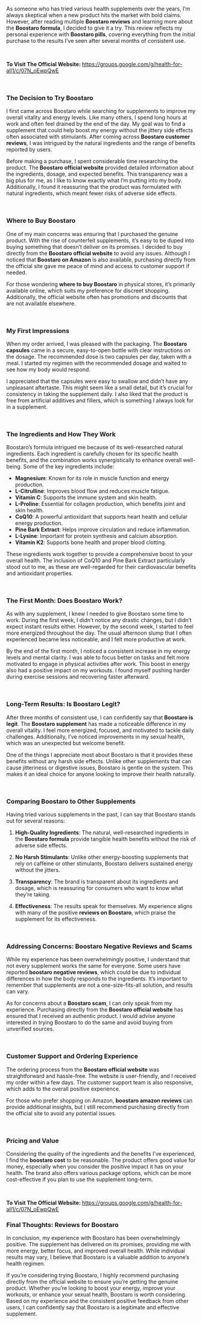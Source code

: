 <p>As someone who has tried various health supplements over the years, I&rsquo;m always skeptical when a new product hits the market with bold claims. However, after reading multiple <strong>Boostaro reviews</strong> and learning more about the <strong>Boostaro formula</strong>, I decided to give it a try. This review reflects my personal experience with <strong>Boostaro pills</strong>, covering everything from the initial purchase to the results I&rsquo;ve seen after several months of consistent use.</p>
<p>&nbsp;</p>
<p><strong>To Visit The Official Website:&nbsp;</strong><a href="https://groups.google.com/g/health-for-all1/c/07N_oEwpQwE">https://groups.google.com/g/health-for-all1/c/07N_oEwpQwE</a></p>
<p>&nbsp;</p>
<h3><strong>The Decision to Try Boostaro</strong></h3>
<p>I first came across Boostaro while searching for supplements to improve my overall vitality and energy levels. Like many others, I spend long hours at work and often feel drained by the end of the day. My goal was to find a supplement that could help boost my energy without the jittery side effects often associated with stimulants. After coming across <strong>Boostaro customer reviews</strong>, I was intrigued by the natural ingredients and the range of benefits reported by users.</p>
<p>Before making a purchase, I spent considerable time researching the product. The <strong>Boostaro official website</strong> provided detailed information about the ingredients, dosage, and expected benefits. This transparency was a big plus for me, as I like to know exactly what I&rsquo;m putting into my body. Additionally, I found it reassuring that the product was formulated with natural ingredients, which meant fewer risks of adverse side effects.</p>
<p>&nbsp;</p>
<h3><strong>Where to Buy Boostaro</strong></h3>
<p>One of my main concerns was ensuring that I purchased the genuine product. With the rise of counterfeit supplements, it&rsquo;s easy to be duped into buying something that doesn&rsquo;t deliver on its promises. I decided to buy directly from the <strong>Boostaro official website</strong> to avoid any issues. Although I noticed that <strong>Boostaro on Amazon</strong> is also available, purchasing directly from the official site gave me peace of mind and access to customer support if needed.</p>
<p>For those wondering <strong>where to buy Boostaro</strong> in physical stores, it&rsquo;s primarily available online, which suits my preference for discreet shopping. Additionally, the official website often has promotions and discounts that are not available elsewhere.</p>
<p>&nbsp;</p>
<h3><strong>My First Impressions</strong></h3>
<p>When my order arrived, I was pleased with the packaging. The <strong>Boostaro capsules</strong> came in a secure, easy-to-open bottle with clear instructions on the dosage. The recommended dose is two capsules per day, taken with a meal. I started my regimen with the recommended dosage and waited to see how my body would respond.</p>
<p>I appreciated that the capsules were easy to swallow and didn&rsquo;t have any unpleasant aftertaste. This might seem like a small detail, but it&rsquo;s crucial for consistency in taking the supplement daily. I also liked that the product is free from artificial additives and fillers, which is something I always look for in a supplement.</p>
<p>&nbsp;</p>
<h3><strong>The Ingredients and How They Work</strong></h3>
<p>Boostaro&rsquo;s formula intrigued me because of its well-researched natural ingredients. Each ingredient is carefully chosen for its specific health benefits, and the combination works synergistically to enhance overall well-being. Some of the key ingredients include:</p>
<ul>
<li><strong>Magnesium</strong>: Known for its role in muscle function and energy production.</li>
<li><strong>L-Citrulline</strong>: Improves blood flow and reduces muscle fatigue.</li>
<li><strong>Vitamin C</strong>: Supports the immune system and skin health.</li>
<li><strong>L-Proline</strong>: Essential for collagen production, which benefits joint and skin health.</li>
<li><strong>CoQ10</strong>: A powerful antioxidant that supports heart health and cellular energy production.</li>
<li><strong>Pine Bark Extract</strong>: Helps improve circulation and reduce inflammation.</li>
<li><strong>L-Lysine</strong>: Important for protein synthesis and calcium absorption.</li>
<li><strong>Vitamin K2</strong>: Supports bone health and proper blood clotting.</li>
</ul>
<p>These ingredients work together to provide a comprehensive boost to your overall health. The inclusion of CoQ10 and Pine Bark Extract particularly stood out to me, as these are well-regarded for their cardiovascular benefits and antioxidant properties.</p>
<p>&nbsp;</p>
<h3><strong>The First Month: Does Boostaro Work?</strong></h3>
<p>As with any supplement, I knew I needed to give Boostaro some time to work. During the first week, I didn&rsquo;t notice any drastic changes, but I didn&rsquo;t expect instant results either. However, by the second week, I started to feel more energized throughout the day. The usual afternoon slump that I often experienced became less noticeable, and I felt more productive at work.</p>
<p>By the end of the first month, I noticed a consistent increase in my energy levels and mental clarity. I was able to focus better on tasks and felt more motivated to engage in physical activities after work. This boost in energy also had a positive impact on my workouts. I found myself pushing harder during exercise sessions and recovering faster afterward.</p>
<p>&nbsp;</p>
<h3><strong>Long-Term Results: Is Boostaro Legit?</strong></h3>
<p>After three months of consistent use, I can confidently say that <strong>Boostaro is legit</strong>. The <strong>Boostaro supplement</strong> has made a noticeable difference in my overall vitality. I feel more energized, focused, and motivated to tackle daily challenges. Additionally, I&rsquo;ve noticed improvements in my sexual health, which was an unexpected but welcome benefit.</p>
<p>One of the things I appreciate most about Boostaro is that it provides these benefits without any harsh side effects. Unlike other supplements that can cause jitteriness or digestive issues, Boostaro is gentle on the system. This makes it an ideal choice for anyone looking to improve their health naturally.</p>
<p>&nbsp;</p>
<h3><strong>Comparing Boostaro to Other Supplements</strong></h3>
<p>Having tried various supplements in the past, I can say that Boostaro stands out for several reasons:</p>
<ol>
<li>
<p><strong>High-Quality Ingredients</strong>: The natural, well-researched ingredients in the <strong>Boostaro formula</strong> provide tangible health benefits without the risk of adverse side effects.</p>
</li>
<li>
<p><strong>No Harsh Stimulants</strong>: Unlike other energy-boosting supplements that rely on caffeine or other stimulants, Boostaro delivers sustained energy without the jitters.</p>
</li>
<li>
<p><strong>Transparency</strong>: The brand is transparent about its ingredients and dosage, which is reassuring for consumers who want to know what they&rsquo;re taking.</p>
</li>
<li>
<p><strong>Effectiveness</strong>: The results speak for themselves. My experience aligns with many of the positive <strong>reviews on Boostaro</strong>, which praise the supplement for its effectiveness.</p>
</li>
</ol>
<p>&nbsp;</p>
<h3><strong>Addressing Concerns: Boostaro Negative Reviews and Scams</strong></h3>
<p>While my experience has been overwhelmingly positive, I understand that not every supplement works the same for everyone. Some users have reported <strong>boostaro negative reviews</strong>, which could be due to individual differences in how the body responds to the ingredients. It&rsquo;s important to remember that supplements are not a one-size-fits-all solution, and results can vary.</p>
<p>As for concerns about a <strong>Boostaro scam</strong>, I can only speak from my experience. Purchasing directly from the <strong>Boostaro official website</strong> has ensured that I received an authentic product. I would advise anyone interested in trying Boostaro to do the same and avoid buying from unverified sources.</p>
<p>&nbsp;</p>
<h3><strong>Customer Support and Ordering Experience</strong></h3>
<p>The ordering process from the <strong>Boostaro official website</strong> was straightforward and hassle-free. The website is user-friendly, and I received my order within a few days. The customer support team is also responsive, which adds to the overall positive experience.</p>
<p>For those who prefer shopping on Amazon, <strong>boostaro amazon reviews</strong> can provide additional insights, but I still recommend purchasing directly from the official site to avoid any potential issues.</p>
<p>&nbsp;</p>
<h3><strong>Pricing and Value</strong></h3>
<p>Considering the quality of the ingredients and the benefits I&rsquo;ve experienced, I find the <strong>boostaro cost</strong> to be reasonable. The product offers good value for money, especially when you consider the positive impact it has on your health. The brand also offers various package options, which can be more cost-effective if you plan to use the supplement long-term.</p>
<p>&nbsp;</p>
<p><strong>To Visit The Official Website:&nbsp;</strong><a href="https://groups.google.com/g/health-for-all1/c/07N_oEwpQwE">https://groups.google.com/g/health-for-all1/c/07N_oEwpQwE</a></p>
<h3><strong>Final Thoughts: Reviews for Boostaro</strong></h3>
<p>In conclusion, my experience with Boostaro has been overwhelmingly positive. The supplement has delivered on its promises, providing me with more energy, better focus, and improved overall health. While individual results may vary, I believe that Boostaro is a valuable addition to anyone&rsquo;s health regimen.</p>
<p>If you&rsquo;re considering trying Boostaro, I highly recommend purchasing directly from the official website to ensure you&rsquo;re getting the genuine product. Whether you&rsquo;re looking to boost your energy, improve your workouts, or enhance your sexual health, Boostaro is worth considering. Based on my experience and the consistent positive feedback from other users, I can confidently say that Boostaro is a legitimate and effective supplement.</p>
